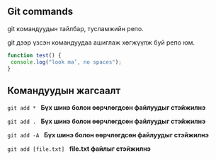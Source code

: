 ## Git commands
git командуудын тайлбар, тусламжийн репо.

git дээр үзсэн командуудаа ашиглаж хөгжүүлж буй репо юм.

```javascript
function test() {
 console.log("look ma’, no spaces");
}
```
## Командуудын жагсаалт

`git add * `  **Бүх шинэ болон өөрчлөгдсөн файлуудыг стэйжилнэ**

`git add . `  **Бүх шинэ болон өөрчлөгдсөн файлуудыг стэйжилнэ**

`git add -A `  **Бүх шинэ болон өөрчлөгдсөн файлуудыг стэйжилнэ**

`git add [file.txt] `  **file.txt файлыг стэйжилнэ**

